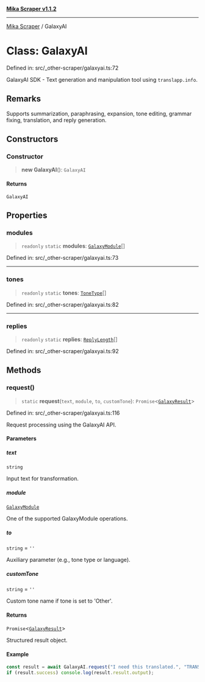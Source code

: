 [**Mika Scraper v1.1.2**](../README.md)

***

[Mika Scraper](../README.md) / GalaxyAI

# Class: GalaxyAI

Defined in: src/\_other-scraper/galaxyai.ts:72

GalaxyAI SDK - Text generation and manipulation tool using `translapp.info`.

## Remarks

Supports summarization, paraphrasing, expansion, tone editing, grammar fixing, translation, and reply generation.

## Constructors

### Constructor

> **new GalaxyAI**(): `GalaxyAI`

#### Returns

`GalaxyAI`

## Properties

### modules

> `readonly` `static` **modules**: [`GalaxyModule`](../type-aliases/GalaxyModule.md)[]

Defined in: src/\_other-scraper/galaxyai.ts:73

***

### tones

> `readonly` `static` **tones**: [`ToneType`](../type-aliases/ToneType.md)[]

Defined in: src/\_other-scraper/galaxyai.ts:82

***

### replies

> `readonly` `static` **replies**: [`ReplyLength`](../type-aliases/ReplyLength.md)[]

Defined in: src/\_other-scraper/galaxyai.ts:92

## Methods

### request()

> `static` **request**(`text`, `module`, `to`, `customTone`): `Promise`\<[`GalaxyResult`](../interfaces/GalaxyResult.md)\>

Defined in: src/\_other-scraper/galaxyai.ts:116

Request processing using the GalaxyAI API.

#### Parameters

##### text

`string`

Input text for transformation.

##### module

[`GalaxyModule`](../type-aliases/GalaxyModule.md)

One of the supported GalaxyModule operations.

##### to

`string` = `''`

Auxiliary parameter (e.g., tone type or language).

##### customTone

`string` = `''`

Custom tone name if tone is set to 'Other'.

#### Returns

`Promise`\<[`GalaxyResult`](../interfaces/GalaxyResult.md)\>

Structured result object.

#### Example

```ts
const result = await GalaxyAI.request("I need this translated.", "TRANSLATE", "French");
if (result.success) console.log(result.result.output);
```
